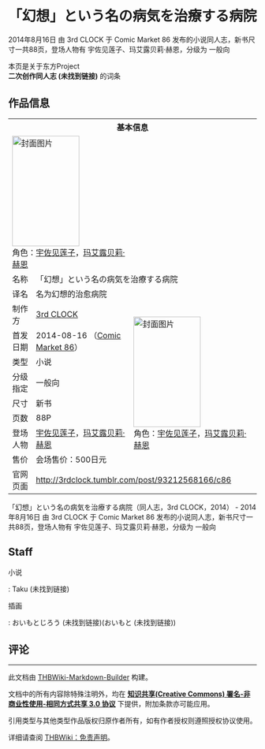 # 「幻想」という名の病気を治療する病院

<!-- source html: G:\repos\THBWiki-Markdown-Builder\THBWikiMarkdown\Temp\main\0\04\ns0%3A%E3%80%8C%E5%B9%BB%E6%83%B3%E3%80%8D%E3%81%A8%E3%81%84%E3%81%86%E5%90%8D%E3%81%AE%E7%97%85%E6%B0%97%E3%82%92%E6%B2%BB%E7%99%82%E3%81%99%E3%82%8B%E7%97%85%E9%99%A2.html -->

2014年8月16日 由 3rd CLOCK 于 Comic Market 86 发布的小说同人志，新书尺寸一共88页，登场人物有 宇佐见莲子、玛艾露贝莉·赫恩，分级为 一般向

本页是关于东方Project  
 **二次创作同人志 (未找到链接)** 的词条
## 作品信息

<table><tbody><tr><th colspan="3">基本信息</th></tr><tr><td class="cover-artwork-mobile" colspan="2"><a href="./文件-「幻想」という名の病気を治療する病院封面.jpg.md" class="image" title="封面图片"><img alt="封面图片" src="https://upload.thwiki.cc/thumb/6/65/%E3%80%8C%E5%B9%BB%E6%83%B3%E3%80%8D%E3%81%A8%E3%81%84%E3%81%86%E5%90%8D%E3%81%AE%E7%97%85%E6%B0%97%E3%82%92%E6%B2%BB%E7%99%82%E3%81%99%E3%82%8B%E7%97%85%E9%99%A2%E5%B0%81%E9%9D%A2.jpg/136px-%E3%80%8C%E5%B9%BB%E6%83%B3%E3%80%8D%E3%81%A8%E3%81%84%E3%81%86%E5%90%8D%E3%81%AE%E7%97%85%E6%B0%97%E3%82%92%E6%B2%BB%E7%99%82%E3%81%99%E3%82%8B%E7%97%85%E9%99%A2%E5%B0%81%E9%9D%A2.jpg" decoding="async" loading="lazy" width="136" height="224" srcset="https://upload.thwiki.cc/thumb/6/65/%E3%80%8C%E5%B9%BB%E6%83%B3%E3%80%8D%E3%81%A8%E3%81%84%E3%81%86%E5%90%8D%E3%81%AE%E7%97%85%E6%B0%97%E3%82%92%E6%B2%BB%E7%99%82%E3%81%99%E3%82%8B%E7%97%85%E9%99%A2%E5%B0%81%E9%9D%A2.jpg/204px-%E3%80%8C%E5%B9%BB%E6%83%B3%E3%80%8D%E3%81%A8%E3%81%84%E3%81%86%E5%90%8D%E3%81%AE%E7%97%85%E6%B0%97%E3%82%92%E6%B2%BB%E7%99%82%E3%81%99%E3%82%8B%E7%97%85%E9%99%A2%E5%B0%81%E9%9D%A2.jpg 1.5x, https://upload.thwiki.cc/thumb/6/65/%E3%80%8C%E5%B9%BB%E6%83%B3%E3%80%8D%E3%81%A8%E3%81%84%E3%81%86%E5%90%8D%E3%81%AE%E7%97%85%E6%B0%97%E3%82%92%E6%B2%BB%E7%99%82%E3%81%99%E3%82%8B%E7%97%85%E9%99%A2%E5%B0%81%E9%9D%A2.jpg/272px-%E3%80%8C%E5%B9%BB%E6%83%B3%E3%80%8D%E3%81%A8%E3%81%84%E3%81%86%E5%90%8D%E3%81%AE%E7%97%85%E6%B0%97%E3%82%92%E6%B2%BB%E7%99%82%E3%81%99%E3%82%8B%E7%97%85%E9%99%A2%E5%B0%81%E9%9D%A2.jpg 2x" data-file-width="456" data-file-height="750"></a><div class="cover-char">角色：<a href="./宇佐见莲子.md" title="宇佐见莲子">宇佐见莲子</a>，<a href="./玛艾露贝莉·赫恩.md" title="玛艾露贝莉·赫恩">玛艾露贝莉·赫恩</a></div></td>
</tr><tr><td class="label">名称</td><td colspan="2"> 「幻想」という名の病気を治療する病院 </td></tr><tr><td class="label">译名</td><td colspan="2"> 名为幻想的治愈病院 </td></tr><tr><td class="label">制作方</td><td><a href="./3rd_CLOCK.md" title="3rd CLOCK">3rd CLOCK</a></td><td class="cover-artwork" rowspan="8" style="min-width:224px;"><a href="./文件-「幻想」という名の病気を治療する病院封面.jpg.md" class="image" title="封面图片"><img alt="封面图片" src="https://upload.thwiki.cc/thumb/6/65/%E3%80%8C%E5%B9%BB%E6%83%B3%E3%80%8D%E3%81%A8%E3%81%84%E3%81%86%E5%90%8D%E3%81%AE%E7%97%85%E6%B0%97%E3%82%92%E6%B2%BB%E7%99%82%E3%81%99%E3%82%8B%E7%97%85%E9%99%A2%E5%B0%81%E9%9D%A2.jpg/136px-%E3%80%8C%E5%B9%BB%E6%83%B3%E3%80%8D%E3%81%A8%E3%81%84%E3%81%86%E5%90%8D%E3%81%AE%E7%97%85%E6%B0%97%E3%82%92%E6%B2%BB%E7%99%82%E3%81%99%E3%82%8B%E7%97%85%E9%99%A2%E5%B0%81%E9%9D%A2.jpg" decoding="async" loading="lazy" width="136" height="224" srcset="https://upload.thwiki.cc/thumb/6/65/%E3%80%8C%E5%B9%BB%E6%83%B3%E3%80%8D%E3%81%A8%E3%81%84%E3%81%86%E5%90%8D%E3%81%AE%E7%97%85%E6%B0%97%E3%82%92%E6%B2%BB%E7%99%82%E3%81%99%E3%82%8B%E7%97%85%E9%99%A2%E5%B0%81%E9%9D%A2.jpg/204px-%E3%80%8C%E5%B9%BB%E6%83%B3%E3%80%8D%E3%81%A8%E3%81%84%E3%81%86%E5%90%8D%E3%81%AE%E7%97%85%E6%B0%97%E3%82%92%E6%B2%BB%E7%99%82%E3%81%99%E3%82%8B%E7%97%85%E9%99%A2%E5%B0%81%E9%9D%A2.jpg 1.5x, https://upload.thwiki.cc/thumb/6/65/%E3%80%8C%E5%B9%BB%E6%83%B3%E3%80%8D%E3%81%A8%E3%81%84%E3%81%86%E5%90%8D%E3%81%AE%E7%97%85%E6%B0%97%E3%82%92%E6%B2%BB%E7%99%82%E3%81%99%E3%82%8B%E7%97%85%E9%99%A2%E5%B0%81%E9%9D%A2.jpg/272px-%E3%80%8C%E5%B9%BB%E6%83%B3%E3%80%8D%E3%81%A8%E3%81%84%E3%81%86%E5%90%8D%E3%81%AE%E7%97%85%E6%B0%97%E3%82%92%E6%B2%BB%E7%99%82%E3%81%99%E3%82%8B%E7%97%85%E9%99%A2%E5%B0%81%E9%9D%A2.jpg 2x" data-file-width="456" data-file-height="750"></a><div class="cover-char">角色：<a href="./宇佐见莲子.md" title="宇佐见莲子">宇佐见莲子</a>，<a href="./玛艾露贝莉·赫恩.md" title="玛艾露贝莉·赫恩">玛艾露贝莉·赫恩</a></div></td>
</tr><tr><td class="label">首发日期</td><td>2014-08-16&#160;（<a href="/展会作品列表?e=Comic+Market%2386">Comic Market 86</a>）</td></tr><tr><td class="label">类型</td><td>小说</td></tr><tr><td class="label">分级指定</td><td>一般向</td></tr><tr><td class="label">尺寸</td><td>新书</td></tr><tr><td class="label">页数</td><td>88P</td></tr><tr><td class="label">登场人物</td><td><a href="./宇佐见莲子.md" title="宇佐见莲子">宇佐见莲子</a>，<a href="./玛艾露贝莉·赫恩.md" title="玛艾露贝莉·赫恩">玛艾露贝莉·赫恩</a></td></tr><tr><td class="label">售价</td><td>会场售价：500日元</td></tr>
<tr><td class="label">官网页面</td><td colspan="2"><a rel="nofollow" class="external free" href="http://3rdclock.tumblr.com/post/93212568166/c86">http://3rdclock.tumblr.com/post/93212568166/c86</a></td></tr></tbody></table>

「幻想」という名の病気を治療する病院（同人志，3rd CLOCK，2014） - 2014年8月16日 由 3rd CLOCK 于 Comic Market 86 发布的小说同人志，新书尺寸一共88页，登场人物有 宇佐见莲子、玛艾露贝莉·赫恩，分级为 一般向
## Staff
小说

: Taku (未找到链接)

插画

: おいもとじろう (未找到链接)(おいもと (未找到链接))

## 评论




---

此文档由 [THBWiki-Markdown-Builder](https://github.com/Delsin-Yu/THBWiki-Markdown-Builder) 构建。

文档中的所有内容除特殊注明外，均在 [**知识共享(Creative Commons) 署名-非商业性使用-相同方式共享 3.0 协议**](https://creativecommons.org/licenses/by-sa/3.0/deed.zh-hans) 下提供，附加条款亦可能应用。

引用类型与其他类型作品版权归原作者所有，如有作者授权则遵照授权协议使用。

详细请查阅 [THBWiki：免责声明](https://thbwiki.cc/THBWiki:%E5%85%8D%E8%B4%A3%E5%A3%B0%E6%98%8E)。

